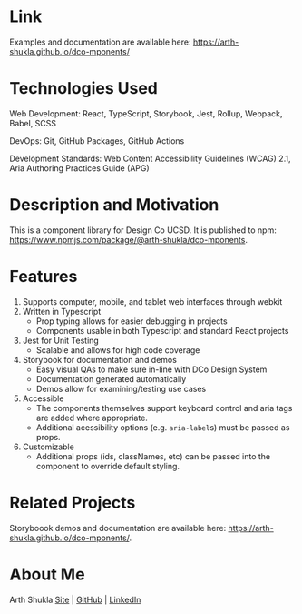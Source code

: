 # Link

Examples and documentation are available here: https://arth-shukla.github.io/dco-mponents/

# Technologies Used

Web Development: React, TypeScript, Storybook, Jest, Rollup, Webpack, Babel, SCSS

DevOps: Git, GitHub Packages, GitHub Actions

Development Standards: Web Content Accessibility Guidelines (WCAG) 2.1, Aria Authoring Practices Guide (APG)

# Description and Motivation

This is a component library for Design Co UCSD. It is published to npm: https://www.npmjs.com/package/@arth-shukla/dco-mponents.

# Features

1. Supports computer, mobile, and tablet web interfaces through webkit
2. Written in Typescript
    - Prop typing allows for easier debugging in projects
    - Components usable in both Typescript and standard React projects
3. Jest for Unit Testing
    - Scalable and allows for high code coverage
4. Storybook for documentation and demos
    - Easy visual QAs to make sure in-line with DCo Design System
    - Documentation generated automatically
    - Demos allow for examining/testing use cases
5. Accessible
    - The components themselves support keyboard control and aria tags are added where appropriate.
    - Additional acessibility options (e.g. `aria-label`s) must be passed as props.
6. Customizable
    - Additional props (ids, classNames, etc) can be passed into the component to override default styling.

# Related Projects

Storyboook demos and documentation are available here: https://arth-shukla.github.io/dco-mponents/.

# About Me

Arth Shukla [Site](https://arth.website) | [GitHub](https://github.com/arth-shukla) | [LinkedIn](https://www.linkedin.com/in/arth-shukla/)
